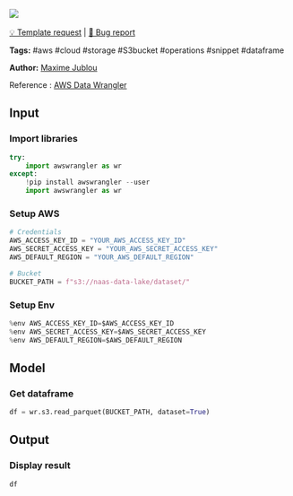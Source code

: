 <a href="https://app.naas.ai/user-redirect/naas/downloader?url=https://raw.githubusercontent.com/jupyter-naas/awesome-notebooks/master/AWS/AWS_Read_dataframe_from_S3.ipynb" target="_parent"><img src="https://naasai-public.s3.eu-west-3.amazonaws.com/open_in_naas.svg"/></a><br><br><a href="https://github.com/jupyter-naas/awesome-notebooks/issues/new?assignees=&labels=&template=template-request.md&title=Tool+-+Action+of+the+notebook+">💡 Template request</a> | <a href="https://github.com/jupyter-naas/awesome-notebooks/issues/new?assignees=&labels=&template=bug_report.md&title=">🚨 Bug report</a>

**Tags:** #aws #cloud #storage #S3bucket #operations #snippet #dataframe

**Author:** [Maxime Jublou](https://www.linkedin.com/in/maximejublou/)

Reference : [AWS Data Wrangler](https://github.com/awslabs/aws-data-wrangler)

## Input

### Import libraries


```python
try:
    import awswrangler as wr
except:
    !pip install awswrangler --user
    import awswrangler as wr
```

### Setup AWS


```python
# Credentials
AWS_ACCESS_KEY_ID = "YOUR_AWS_ACCESS_KEY_ID"
AWS_SECRET_ACCESS_KEY = "YOUR_AWS_SECRET_ACCESS_KEY"
AWS_DEFAULT_REGION = "YOUR_AWS_DEFAULT_REGION"

# Bucket
BUCKET_PATH = f"s3://naas-data-lake/dataset/"
```

### Setup Env


```python
%env AWS_ACCESS_KEY_ID=$AWS_ACCESS_KEY_ID
%env AWS_SECRET_ACCESS_KEY=$AWS_SECRET_ACCESS_KEY
%env AWS_DEFAULT_REGION=$AWS_DEFAULT_REGION
```

## Model

### Get dataframe


```python
df = wr.s3.read_parquet(BUCKET_PATH, dataset=True)
```

## Output

### Display result


```python
df
```
